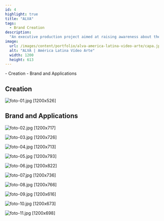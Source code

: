 ```yaml
---
id: 4
highlight: true
title: "ALVA"
tags:
  - Brand Creation
description:
  "An executive production project aimed at raising awareness about the importance of traffic safety."
image:
  url: /images/content/portfolio/alva-america-latina-video-arte/capa.jpg
  alt: "ALVA | América Latina Vídeo Arte"
  width: 1200
  height: 613
---
```

<Titulo subtitulo="América Latina Vídeo Arte"/>

<Tags />

<RedesSociais />

<IconeCompartilhar />

<ImagemPrincipal />

<Toc>
- Creation
- Brand and Applications
</Toc>

## Creation

![foto-01.jpg [1200x526] ](/images/content/portfolio/alva-america-latina-video-arte/foto-01.jpg)

## Brand and Applications

![foto-02.jpg [1200x717] ](/images/content/portfolio/alva-america-latina-video-arte/foto-02.jpg)

![foto-03.jpg [1200x726] ](/images/content/portfolio/alva-america-latina-video-arte/foto-03.jpg)

![foto-04.jpg [1200x713] ](/images/content/portfolio/alva-america-latina-video-arte/foto-04.jpg)

![foto-05.jpg [1200x793] ](/images/content/portfolio/alva-america-latina-video-arte/foto-05.jpg)

![foto-06.jpg [1200x822] ](/images/content/portfolio/alva-america-latina-video-arte/foto-06.jpg)

![foto-07.jpg [1200x736] ](/images/content/portfolio/alva-america-latina-video-arte/foto-07.jpg)

![foto-08.jpg [1200x766] ](/images/content/portfolio/alva-america-latina-video-arte/foto-08.jpg)

![foto-09.jpg [1200x616] ](/images/content/portfolio/alva-america-latina-video-arte/foto-09.jpg)

![foto-10.jpg [1200x673] ](/images/content/portfolio/alva-america-latina-video-arte/foto-10.jpg)

![foto-11.jpg [1200x698] ](/images/content/portfolio/alva-america-latina-video-arte/foto-11.jpg)

<BotaoCompartilhar />

<Espaco altura="40px" />
